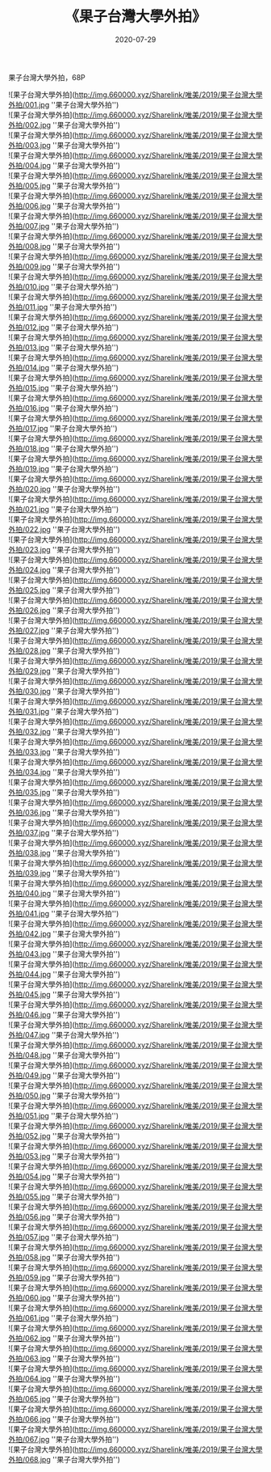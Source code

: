 ﻿---
layout: post
title:  《果子台灣大學外拍》
date:   2020-07-29
img: http://img.660000.xyz/Sharelink/唯美/2019/果子台灣大學外拍/000.jpg
categories: [美女, 清纯, 唯美]
---

果子台灣大學外拍，68P

![果子台灣大學外拍](http://img.660000.xyz/Sharelink/唯美/2019/果子台灣大學外拍/001.jpg ''果子台灣大學外拍'') <br>
![果子台灣大學外拍](http://img.660000.xyz/Sharelink/唯美/2019/果子台灣大學外拍/002.jpg ''果子台灣大學外拍'') <br>
![果子台灣大學外拍](http://img.660000.xyz/Sharelink/唯美/2019/果子台灣大學外拍/003.jpg ''果子台灣大學外拍'') <br>
![果子台灣大學外拍](http://img.660000.xyz/Sharelink/唯美/2019/果子台灣大學外拍/004.jpg ''果子台灣大學外拍'') <br>
![果子台灣大學外拍](http://img.660000.xyz/Sharelink/唯美/2019/果子台灣大學外拍/005.jpg ''果子台灣大學外拍'') <br>
![果子台灣大學外拍](http://img.660000.xyz/Sharelink/唯美/2019/果子台灣大學外拍/006.jpg ''果子台灣大學外拍'') <br>
![果子台灣大學外拍](http://img.660000.xyz/Sharelink/唯美/2019/果子台灣大學外拍/007.jpg ''果子台灣大學外拍'') <br>
![果子台灣大學外拍](http://img.660000.xyz/Sharelink/唯美/2019/果子台灣大學外拍/008.jpg ''果子台灣大學外拍'') <br>
![果子台灣大學外拍](http://img.660000.xyz/Sharelink/唯美/2019/果子台灣大學外拍/009.jpg ''果子台灣大學外拍'') <br>
![果子台灣大學外拍](http://img.660000.xyz/Sharelink/唯美/2019/果子台灣大學外拍/010.jpg ''果子台灣大學外拍'') <br>
![果子台灣大學外拍](http://img.660000.xyz/Sharelink/唯美/2019/果子台灣大學外拍/011.jpg ''果子台灣大學外拍'') <br>
![果子台灣大學外拍](http://img.660000.xyz/Sharelink/唯美/2019/果子台灣大學外拍/012.jpg ''果子台灣大學外拍'') <br>
![果子台灣大學外拍](http://img.660000.xyz/Sharelink/唯美/2019/果子台灣大學外拍/013.jpg ''果子台灣大學外拍'') <br>
![果子台灣大學外拍](http://img.660000.xyz/Sharelink/唯美/2019/果子台灣大學外拍/014.jpg ''果子台灣大學外拍'') <br>
![果子台灣大學外拍](http://img.660000.xyz/Sharelink/唯美/2019/果子台灣大學外拍/015.jpg ''果子台灣大學外拍'') <br>
![果子台灣大學外拍](http://img.660000.xyz/Sharelink/唯美/2019/果子台灣大學外拍/016.jpg ''果子台灣大學外拍'') <br>
![果子台灣大學外拍](http://img.660000.xyz/Sharelink/唯美/2019/果子台灣大學外拍/017.jpg ''果子台灣大學外拍'') <br>
![果子台灣大學外拍](http://img.660000.xyz/Sharelink/唯美/2019/果子台灣大學外拍/018.jpg ''果子台灣大學外拍'') <br>
![果子台灣大學外拍](http://img.660000.xyz/Sharelink/唯美/2019/果子台灣大學外拍/019.jpg ''果子台灣大學外拍'') <br>
![果子台灣大學外拍](http://img.660000.xyz/Sharelink/唯美/2019/果子台灣大學外拍/020.jpg ''果子台灣大學外拍'') <br>
![果子台灣大學外拍](http://img.660000.xyz/Sharelink/唯美/2019/果子台灣大學外拍/021.jpg ''果子台灣大學外拍'') <br>
![果子台灣大學外拍](http://img.660000.xyz/Sharelink/唯美/2019/果子台灣大學外拍/022.jpg ''果子台灣大學外拍'') <br>
![果子台灣大學外拍](http://img.660000.xyz/Sharelink/唯美/2019/果子台灣大學外拍/023.jpg ''果子台灣大學外拍'') <br>
![果子台灣大學外拍](http://img.660000.xyz/Sharelink/唯美/2019/果子台灣大學外拍/024.jpg ''果子台灣大學外拍'') <br>
![果子台灣大學外拍](http://img.660000.xyz/Sharelink/唯美/2019/果子台灣大學外拍/025.jpg ''果子台灣大學外拍'') <br>
![果子台灣大學外拍](http://img.660000.xyz/Sharelink/唯美/2019/果子台灣大學外拍/026.jpg ''果子台灣大學外拍'') <br>
![果子台灣大學外拍](http://img.660000.xyz/Sharelink/唯美/2019/果子台灣大學外拍/027.jpg ''果子台灣大學外拍'') <br>
![果子台灣大學外拍](http://img.660000.xyz/Sharelink/唯美/2019/果子台灣大學外拍/028.jpg ''果子台灣大學外拍'') <br>
![果子台灣大學外拍](http://img.660000.xyz/Sharelink/唯美/2019/果子台灣大學外拍/029.jpg ''果子台灣大學外拍'') <br>
![果子台灣大學外拍](http://img.660000.xyz/Sharelink/唯美/2019/果子台灣大學外拍/030.jpg ''果子台灣大學外拍'') <br>
![果子台灣大學外拍](http://img.660000.xyz/Sharelink/唯美/2019/果子台灣大學外拍/031.jpg ''果子台灣大學外拍'') <br>
![果子台灣大學外拍](http://img.660000.xyz/Sharelink/唯美/2019/果子台灣大學外拍/032.jpg ''果子台灣大學外拍'') <br>
![果子台灣大學外拍](http://img.660000.xyz/Sharelink/唯美/2019/果子台灣大學外拍/033.jpg ''果子台灣大學外拍'') <br>
![果子台灣大學外拍](http://img.660000.xyz/Sharelink/唯美/2019/果子台灣大學外拍/034.jpg ''果子台灣大學外拍'') <br>
![果子台灣大學外拍](http://img.660000.xyz/Sharelink/唯美/2019/果子台灣大學外拍/035.jpg ''果子台灣大學外拍'') <br>
![果子台灣大學外拍](http://img.660000.xyz/Sharelink/唯美/2019/果子台灣大學外拍/036.jpg ''果子台灣大學外拍'') <br>
![果子台灣大學外拍](http://img.660000.xyz/Sharelink/唯美/2019/果子台灣大學外拍/037.jpg ''果子台灣大學外拍'') <br>
![果子台灣大學外拍](http://img.660000.xyz/Sharelink/唯美/2019/果子台灣大學外拍/038.jpg ''果子台灣大學外拍'') <br>
![果子台灣大學外拍](http://img.660000.xyz/Sharelink/唯美/2019/果子台灣大學外拍/039.jpg ''果子台灣大學外拍'') <br>
![果子台灣大學外拍](http://img.660000.xyz/Sharelink/唯美/2019/果子台灣大學外拍/040.jpg ''果子台灣大學外拍'') <br>
![果子台灣大學外拍](http://img.660000.xyz/Sharelink/唯美/2019/果子台灣大學外拍/041.jpg ''果子台灣大學外拍'') <br>
![果子台灣大學外拍](http://img.660000.xyz/Sharelink/唯美/2019/果子台灣大學外拍/042.jpg ''果子台灣大學外拍'') <br>
![果子台灣大學外拍](http://img.660000.xyz/Sharelink/唯美/2019/果子台灣大學外拍/043.jpg ''果子台灣大學外拍'') <br>
![果子台灣大學外拍](http://img.660000.xyz/Sharelink/唯美/2019/果子台灣大學外拍/044.jpg ''果子台灣大學外拍'') <br>
![果子台灣大學外拍](http://img.660000.xyz/Sharelink/唯美/2019/果子台灣大學外拍/045.jpg ''果子台灣大學外拍'') <br>
![果子台灣大學外拍](http://img.660000.xyz/Sharelink/唯美/2019/果子台灣大學外拍/046.jpg ''果子台灣大學外拍'') <br>
![果子台灣大學外拍](http://img.660000.xyz/Sharelink/唯美/2019/果子台灣大學外拍/047.jpg ''果子台灣大學外拍'') <br>
![果子台灣大學外拍](http://img.660000.xyz/Sharelink/唯美/2019/果子台灣大學外拍/048.jpg ''果子台灣大學外拍'') <br>
![果子台灣大學外拍](http://img.660000.xyz/Sharelink/唯美/2019/果子台灣大學外拍/049.jpg ''果子台灣大學外拍'') <br>
![果子台灣大學外拍](http://img.660000.xyz/Sharelink/唯美/2019/果子台灣大學外拍/050.jpg ''果子台灣大學外拍'') <br>
![果子台灣大學外拍](http://img.660000.xyz/Sharelink/唯美/2019/果子台灣大學外拍/051.jpg ''果子台灣大學外拍'') <br>
![果子台灣大學外拍](http://img.660000.xyz/Sharelink/唯美/2019/果子台灣大學外拍/052.jpg ''果子台灣大學外拍'') <br>
![果子台灣大學外拍](http://img.660000.xyz/Sharelink/唯美/2019/果子台灣大學外拍/053.jpg ''果子台灣大學外拍'') <br>
![果子台灣大學外拍](http://img.660000.xyz/Sharelink/唯美/2019/果子台灣大學外拍/054.jpg ''果子台灣大學外拍'') <br>
![果子台灣大學外拍](http://img.660000.xyz/Sharelink/唯美/2019/果子台灣大學外拍/055.jpg ''果子台灣大學外拍'') <br>
![果子台灣大學外拍](http://img.660000.xyz/Sharelink/唯美/2019/果子台灣大學外拍/056.jpg ''果子台灣大學外拍'') <br>
![果子台灣大學外拍](http://img.660000.xyz/Sharelink/唯美/2019/果子台灣大學外拍/057.jpg ''果子台灣大學外拍'') <br>
![果子台灣大學外拍](http://img.660000.xyz/Sharelink/唯美/2019/果子台灣大學外拍/058.jpg ''果子台灣大學外拍'') <br>
![果子台灣大學外拍](http://img.660000.xyz/Sharelink/唯美/2019/果子台灣大學外拍/059.jpg ''果子台灣大學外拍'') <br>
![果子台灣大學外拍](http://img.660000.xyz/Sharelink/唯美/2019/果子台灣大學外拍/060.jpg ''果子台灣大學外拍'') <br>
![果子台灣大學外拍](http://img.660000.xyz/Sharelink/唯美/2019/果子台灣大學外拍/061.jpg ''果子台灣大學外拍'') <br>
![果子台灣大學外拍](http://img.660000.xyz/Sharelink/唯美/2019/果子台灣大學外拍/062.jpg ''果子台灣大學外拍'') <br>
![果子台灣大學外拍](http://img.660000.xyz/Sharelink/唯美/2019/果子台灣大學外拍/063.jpg ''果子台灣大學外拍'') <br>
![果子台灣大學外拍](http://img.660000.xyz/Sharelink/唯美/2019/果子台灣大學外拍/064.jpg ''果子台灣大學外拍'') <br>
![果子台灣大學外拍](http://img.660000.xyz/Sharelink/唯美/2019/果子台灣大學外拍/065.jpg ''果子台灣大學外拍'') <br>
![果子台灣大學外拍](http://img.660000.xyz/Sharelink/唯美/2019/果子台灣大學外拍/066.jpg ''果子台灣大學外拍'') <br>
![果子台灣大學外拍](http://img.660000.xyz/Sharelink/唯美/2019/果子台灣大學外拍/067.jpg ''果子台灣大學外拍'') <br>
![果子台灣大學外拍](http://img.660000.xyz/Sharelink/唯美/2019/果子台灣大學外拍/068.jpg ''果子台灣大學外拍'') <br>
